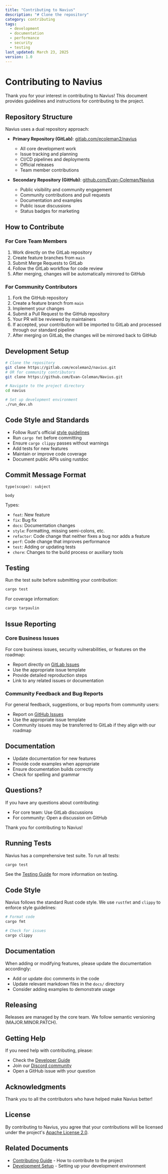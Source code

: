 ```yaml
---
title: "Contributing to Navius"
description: "# Clone the repository"
category: contributing
tags:
  - development
  - documentation
  - performance
  - security
  - testing
last_updated: March 23, 2025
version: 1.0
---
```

# Contributing to Navius

Thank you for your interest in contributing to Navius! This document provides guidelines and instructions for contributing to the project.

## Repository Structure

Navius uses a dual repository approach:

- **Primary Repository (GitLab)**: [gitlab.com/ecoleman2/navius](https://gitlab.com/ecoleman2/navius)
  - All core development work
  - Issue tracking and planning
  - CI/CD pipelines and deployments
  - Official releases
  - Team member contributions

- **Secondary Repository (GitHub)**: [github.com/Evan-Coleman/Navius](https://github.com/Evan-Coleman/Navius)
  - Public visibility and community engagement
  - Community contributions and pull requests
  - Documentation and examples
  - Public issue discussions
  - Status badges for marketing

## How to Contribute

### For Core Team Members

1. Work directly on the GitLab repository
2. Create feature branches from `main`
3. Submit Merge Requests to GitLab
4. Follow the GitLab workflow for code review
5. After merging, changes will be automatically mirrored to GitHub

### For Community Contributors

1. Fork the GitHub repository
2. Create a feature branch from `main`
3. Implement your changes
4. Submit a Pull Request to the GitHub repository
5. Your PR will be reviewed by maintainers
6. If accepted, your contribution will be imported to GitLab and processed through our standard pipeline
7. After merging on GitLab, the changes will be mirrored back to GitHub

## Development Setup

```bash
# Clone the repository
git clone https://gitlab.com/ecoleman2/navius.git
# OR for community contributors
git clone https://github.com/Evan-Coleman/Navius.git

# Navigate to the project directory
cd navius

# Set up development environment
./run_dev.sh
```

## Code Style and Standards

- Follow Rust's official [style guidelines](https://doc.rust-lang.org/1.0.0/style/README.html)
- Run `cargo fmt` before committing
- Ensure `cargo clippy` passes without warnings
- Add tests for new features
- Maintain or improve code coverage
- Document public APIs using rustdoc

## Commit Message Format

```
type(scope): subject

body
```

Types:
- `feat`: New feature
- `fix`: Bug fix
- `docs`: Documentation changes
- `style`: Formatting, missing semi-colons, etc.
- `refactor`: Code change that neither fixes a bug nor adds a feature
- `perf`: Code change that improves performance
- `test`: Adding or updating tests
- `chore`: Changes to the build process or auxiliary tools

## Testing

Run the test suite before submitting your contribution:

```bash
cargo test
```

For coverage information:

```bash
cargo tarpaulin
```

## Issue Reporting

### Core Business Issues

For core business issues, security vulnerabilities, or features on the roadmap:

- Report directly on [GitLab Issues](https://gitlab.com/ecoleman2/navius/-/issues)
- Use the appropriate issue template
- Provide detailed reproduction steps
- Link to any related issues or documentation

### Community Feedback and Bug Reports

For general feedback, suggestions, or bug reports from community users:

- Report on [GitHub Issues](https://github.com/Evan-Coleman/Navius/issues)
- Use the appropriate issue template
- Community issues may be transferred to GitLab if they align with our roadmap

## Documentation

- Update documentation for new features
- Provide code examples when appropriate
- Ensure documentation builds correctly
- Check for spelling and grammar

## Questions?

If you have any questions about contributing:

- For core team: Use GitLab discussions
- For community: Open a discussion on GitHub

Thank you for contributing to Navius!

## Running Tests

Navius has a comprehensive test suite. To run all tests:

```bash
cargo test
```

See the [Testing Guide](docs/testing_guide.md) for more information on testing.

## Code Style

Navius follows the standard Rust code style. We use `rustfmt` and `clippy` to enforce style guidelines:

```bash
# Format code
cargo fmt

# Check for issues
cargo clippy
```

## Documentation

When adding or modifying features, please update the documentation accordingly:

- Add or update doc comments in the code
- Update relevant markdown files in the `docs/` directory
- Consider adding examples to demonstrate usage

## Releasing

Releases are managed by the core team. We follow semantic versioning (MAJOR.MINOR.PATCH).

## Getting Help

If you need help with contributing, please:

- Check the [Developer Guide](docs/DEVELOPMENT.md)
- Join our [Discord community](https://discord.gg/navius)
- Open a GitHub issue with your question

## Acknowledgments

Thank you to all the contributors who have helped make Navius better!

## License

By contributing to Navius, you agree that your contributions will be licensed under the project's [Apache License 2.0](LICENSE). 

## Related Documents
- [Contributing Guide](/docs/contributing/contributing.md) - How to contribute to the project
- [Development Setup](/docs/getting-started/development-setup.md) - Setting up your development environment

